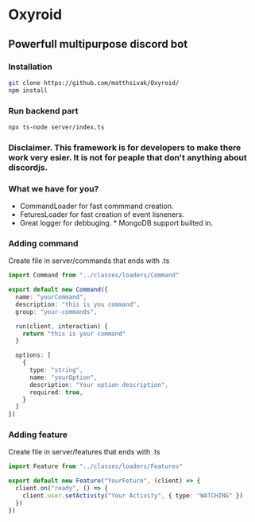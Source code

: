 # Oxyroid 
## Powerfull multipurpose discord bot

### Installation

```bash
git clone https://github.com/matthsivak/Oxyroid/
npm install
```

### Run backend part

```bash
npx ts-node server/index.ts
```

### Disclaimer. This framework is for developers to make there work very esier. It is not for peaple that don't anything about discordjs. 

### What we have for you?

 * CommandLoader for fast commmand creation.
 * FeturesLoader for fast creation of event lisneners.
 * Great logger for debbuging.
 * MongoDB support builted in.

### Adding command

Create file in server/commands that ends with .ts

```ts
import Command from "../classes/loaders/Command"

export default new Command({
  name: "yourCommand",
  description: "this is you command",
  group: "your-commands",

  run(client, interaction) {
    return "this is your command"
  }

  options: [
    {
      type: "string",
      name: "yourOption",
      description: "Your option description",
      required: true,
    }
  ]
})
```

### Adding feature

Create file in server/features that ends with .ts

```ts
import Feature from "../classes/loaders/Features"

export default new Feature("YourFeture", (client) => {
  client.on("ready", () => {
    client.user.setActivity("Your Activity", { type: "WATCHING" })
  })
})
```


